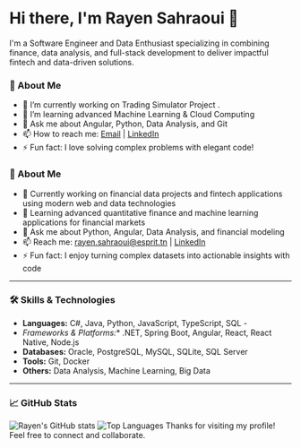 # Hi there, I'm Rayen Sahraoui 👋

I'm a Software Engineer and Data Enthusiast specializing in combining finance, data analysis, and full-stack development to deliver impactful fintech and data-driven solutions.

### 🚀 About Me
- 🔭 I’m currently working on Trading Simulator Project .
- 🌱 I’m learning advanced Machine Learning & Cloud Computing
- 💬 Ask me about Angular, Python, Data Analysis, and Git
- 📫 How to reach me: [Email](mailto:sahraouirayen3@gmail.com) | [LinkedIn](https://linkedin.com/in/rayensahraoui)
- ⚡ Fun fact: I love solving complex problems with elegant code!

### 🚀 About Me
- 🔭 Currently working on financial data projects and fintech applications using modern web and data technologies
- 🌱 Learning advanced quantitative finance and machine learning applications for financial markets
- 💬 Ask me about Python, Angular, Data Analysis, and financial modeling
- 📫 Reach me: [rayen.sahraoui@esprit.tn](mailto:sahraouirayen3@gmail.com) | [LinkedIn](https://linkedin.com/in/rayensahraoui)
- ⚡ Fun fact: I enjoy turning complex datasets into actionable insights with code
---

### 🛠️ Skills & Technologies
- **Languages:** C#, Java, Python, JavaScript, TypeScript, SQL  - 
- *Frameworks & Platforms:** .NET, Spring Boot, Angular, React, React Native, Node.js
- **Databases:** Oracle, PostgreSQL, MySQL, SQLite, SQL Server
- **Tools:** Git, Docker
- **Others:** Data Analysis, Machine Learning, Big Data

---

### 📈 GitHub Stats

![Rayen's GitHub stats](https://github-readme-stats.vercel.app/api?username=sahraouirayen&show_icons=true&theme=radical)
![Top Languages](https://github-readme-stats.vercel.app/api/top-langs/?username=sahraouirayen&layout=compact)
Thanks for visiting my profile! Feel free to connect and collaborate.
